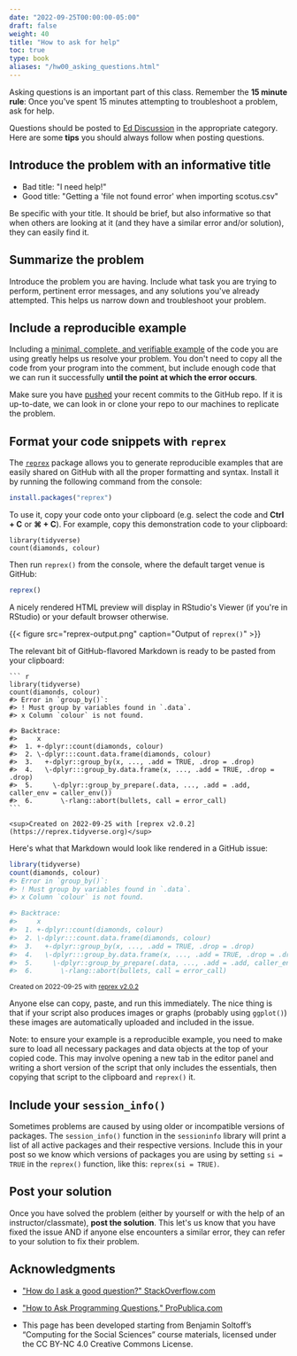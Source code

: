 ```yaml
---
date: "2022-09-25T00:00:00-05:00"
draft: false
weight: 40
title: "How to ask for help"
toc: true
type: book
aliases: "/hw00_asking_questions.html"
---
```




Asking questions is an important part of this class. Remember the **15 minute rule**: Once you've spent 15 minutes attempting to troubleshoot a problem, ask for help.

Questions should be posted to [Ed Discussion](https://edstem.org/us/courses/29905/discussion/) in the appropriate category. Here are some **tips** you should always follow when posting questions.

## Introduce the problem with an informative title

* Bad title: "I need help!"
* Good title: "Getting a 'file not found error' when importing scotus.csv"

Be specific with your title. It should be brief, but also informative so that when others are looking at it (and they have a similar error and/or solution), they can easily find it.

## Summarize the problem

Introduce the problem you are having. Include what task you are trying to perform, pertinent error messages, and any solutions you've already attempted. This helps us narrow down and troubleshoot your problem.

## Include a reproducible example

Including a [minimal, complete, and verifiable example](http://stackoverflow.com/help/mcve) of the code you are using greatly helps us resolve your problem. You don't need to copy all the code from your program into the comment, but include enough code that we can run it successfully **until the point at which the error occurs**.

Make sure you have [pushed](/setup/git-with-rstudio/#step-4-push-your-local-changes-online-to-github) your recent commits to the GitHub repo. If it is up-to-date, we can look in or clone your repo to our machines to replicate the problem.

## Format your code snippets with `reprex`

The [`reprex`](http://reprex.tidyverse.org/) package allows you to generate reproducible examples that are easily shared on GitHub with all the proper formatting and syntax. Install it by running the following command from the console:

```r
install.packages("reprex")
```

To use it, copy your code onto your clipboard (e.g. select the code and **Ctrl + C** or **⌘ + C**). For example, copy this demonstration code to your clipboard:






```
library(tidyverse)
count(diamonds, colour)
```

Then run `reprex()` from the console, where the default target venue is GitHub:


```r
reprex()
```

A nicely rendered HTML preview will display in RStudio's Viewer (if you're in RStudio) or your default browser otherwise.

{{< figure src="reprex-output.png" caption="Output of `reprex()`" >}}

The relevant bit of GitHub-flavored Markdown is ready to be pasted from your clipboard:


````
``` r
library(tidyverse)
count(diamonds, colour)
#> Error in `group_by()`:
#> ! Must group by variables found in `.data`.
#> x Column `colour` is not found.

#> Backtrace:
#>     x
#>  1. +-dplyr::count(diamonds, colour)
#>  2. \-dplyr:::count.data.frame(diamonds, colour)
#>  3.   +-dplyr::group_by(x, ..., .add = TRUE, .drop = .drop)
#>  4.   \-dplyr:::group_by.data.frame(x, ..., .add = TRUE, .drop = .drop)
#>  5.     \-dplyr::group_by_prepare(.data, ..., .add = .add, caller_env = caller_env())
#>  6.       \-rlang::abort(bullets, call = error_call)
```

<sup>Created on 2022-09-25 with [reprex v2.0.2](https://reprex.tidyverse.org)</sup>
````

Here's what that Markdown would look like rendered in a GitHub issue:


``` r
library(tidyverse)
count(diamonds, colour)
#> Error in `group_by()`:
#> ! Must group by variables found in `.data`.
#> x Column `colour` is not found.

#> Backtrace:
#>     x
#>  1. +-dplyr::count(diamonds, colour)
#>  2. \-dplyr:::count.data.frame(diamonds, colour)
#>  3.   +-dplyr::group_by(x, ..., .add = TRUE, .drop = .drop)
#>  4.   \-dplyr:::group_by.data.frame(x, ..., .add = TRUE, .drop = .drop)
#>  5.     \-dplyr::group_by_prepare(.data, ..., .add = .add, caller_env = caller_env())
#>  6.       \-rlang::abort(bullets, call = error_call)
```

<sup>Created on 2022-09-25 with [reprex v2.0.2](https://reprex.tidyverse.org)</sup>

Anyone else can copy, paste, and run this immediately. The nice thing is that if your script also produces images or graphs (probably using `ggplot()`) these images are automatically uploaded and included in the issue.

Note: to ensure your example is a reproducible example, you need to make sure to load all necessary packages and data objects at the top of your copied code. This may involve opening a new tab in the editor panel and writing a short version of the script that only includes the essentials, then copying that script to the clipboard and `reprex()` it.




## Include your `session_info()`

Sometimes problems are caused by using older or incompatible versions of packages. The `session_info()` function in the `sessioninfo` library will print a list of all active packages and their respective versions. Include this in your post so we know which versions of packages you are using by setting `si = TRUE` in the `reprex()` function, like this: `reprex(si = TRUE)`.

## Post your solution

Once you have solved the problem (either by yourself or with the help of an instructor/classmate), **post the solution**. This let's us know that you have fixed the issue AND if anyone else encounters a similar error, they can refer to your solution to fix their problem.

## Acknowledgments

* ["How do I ask a good question?" StackOverflow.com](http://stackoverflow.com/help/how-to-ask)
* ["How to Ask Programming Questions," ProPublica.com](https://www.propublica.org/nerds/item/how-to-ask-programming-questions)

* This page has been developed starting from Benjamin Soltoff’s “Computing for the Social Sciences” course materials, licensed under the CC BY-NC 4.0 Creative Commons License.
